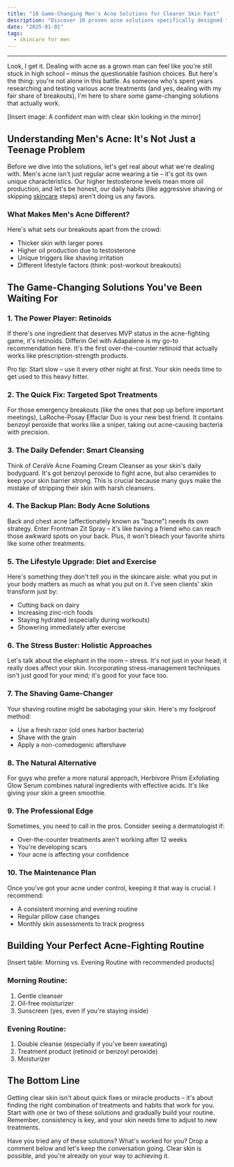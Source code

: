 ```yaml
---
title: "10 Game-Changing Men's Acne Solutions for Clearer Skin Fast"
description: "Discover 10 proven acne solutions specifically designed for men's skin. From powerful treatments to expert tips, get the clear skin you deserve with our comprehensive guide."
date: "2025-01-01"
tags:
  - skincare for men
---
```


---

Look, I get it. Dealing with acne as a grown man can feel like you're still stuck in high school – minus the questionable fashion choices. But here's the thing: you're not alone in this battle. As someone who's spent years researching and testing various acne treatments (and yes, dealing with my fair share of breakouts), I'm here to share some game-changing solutions that actually work.

[Insert image: A confident man with clear skin looking in the mirror]

## Understanding Men's Acne: It's Not Just a Teenage Problem

Before we dive into the solutions, let's get real about what we're dealing with. Men's acne isn't just regular acne wearing a tie – it's got its own unique characteristics. Our higher testosterone levels mean more oil production, and let's be honest, our daily habits (like aggressive shaving or skipping [skincare](./skincare-for-men/) steps) aren't doing us any favors.

### What Makes Men's Acne Different?

Here's what sets our breakouts apart from the crowd:
- Thicker skin with larger pores
- Higher oil production due to testosterone
- Unique triggers like shaving irritation
- Different lifestyle factors (think: post-workout breakouts)

## The Game-Changing Solutions You've Been Waiting For

### 1. The Power Player: Retinoids
If there's one ingredient that deserves MVP status in the acne-fighting game, it's retinoids. Differin Gel with Adapalene is my go-to recommendation here. It's the first over-the-counter retinoid that actually works like prescription-strength products.

Pro tip: Start slow – use it every other night at first. Your skin needs time to get used to this heavy hitter.

### 2. The Quick Fix: Targeted Spot Treatments
For those emergency breakouts (like the ones that pop up before important meetings), LaRoche-Posay Effaclar Duo is your new best friend. It contains benzoyl peroxide that works like a sniper, taking out acne-causing bacteria with precision.

### 3. The Daily Defender: Smart Cleansing
Think of CeraVe Acne Foaming Cream Cleanser as your skin's daily bodyguard. It's got benzoyl peroxide to fight acne, but also ceramides to keep your skin barrier strong. This is crucial because many guys make the mistake of stripping their skin with harsh cleansers.

### 4. The Backup Plan: Body Acne Solutions
Back and chest acne (affectionately known as "bacne") needs its own strategy. Enter Frontman Zit Spray – it's like having a friend who can reach those awkward spots on your back. Plus, it won't bleach your favorite shirts like some other treatments.

### 5. The Lifestyle Upgrade: Diet and Exercise
Here's something they don't tell you in the skincare aisle: what you put in your body matters as much as what you put on it. I've seen clients' skin transform just by:
- Cutting back on dairy
- Increasing zinc-rich foods
- Staying hydrated (especially during workouts)
- Showering immediately after exercise

### 6. The Stress Buster: Holistic Approaches
Let's talk about the elephant in the room – stress. It's not just in your head; it really does affect your skin. Incorporating stress-management techniques isn't just good for your mind; it's good for your face too.

### 7. The Shaving Game-Changer
Your shaving routine might be sabotaging your skin. Here's my foolproof method:
- Use a fresh razor (old ones harbor bacteria)
- Shave with the grain
- Apply a non-comedogenic aftershave

### 8. The Natural Alternative
For guys who prefer a more natural approach, Herbivore Prism Exfoliating Glow Serum combines natural ingredients with effective acids. It's like giving your skin a green smoothie.

### 9. The Professional Edge
Sometimes, you need to call in the pros. Consider seeing a dermatologist if:
- Over-the-counter treatments aren't working after 12 weeks
- You're developing scars
- Your acne is affecting your confidence

### 10. The Maintenance Plan
Once you've got your acne under control, keeping it that way is crucial. I recommend:
- A consistent morning and evening routine
- Regular pillow case changes
- Monthly skin assessments to track progress

## Building Your Perfect Acne-Fighting Routine

[Insert table: Morning vs. Evening Routine with recommended products]

### Morning Routine:
1. Gentle cleanser
2. Oil-free moisturizer
3. Sunscreen (yes, even if you're staying inside)

### Evening Routine:
1. Double cleanse (especially if you've been sweating)
2. Treatment product (retinoid or benzoyl peroxide)
3. Moisturizer

## The Bottom Line

Getting clear skin isn't about quick fixes or miracle products – it's about finding the right combination of treatments and habits that work for you. Start with one or two of these solutions and gradually build your routine. Remember, consistency is key, and your skin needs time to adjust to new treatments.

Have you tried any of these solutions? What's worked for you? Drop a comment below and let's keep the conversation going. Clear skin is possible, and you're already on your way to achieving it.